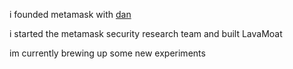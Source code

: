 i founded metamask with [dan](http://danfinlay.com/) 

i started the metamask security research team and built LavaMoat

im currently brewing up some new experiments